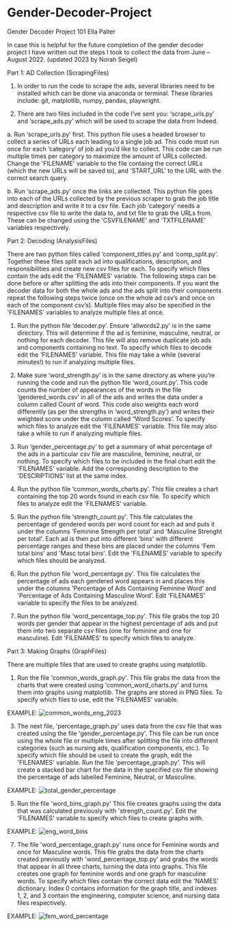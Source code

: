 # Gender-Decoder-Project
Gender Decoder Project 101
Ella Palter

In case this is helpful for the future completion of the gender decoder project I have written out the steps I took to collect the data from June – August 2022. (updated 2023 by Norah Seigel)

Part 1: AD Collection (ScrapingFiles)

1.  In order to run the code to scrape the ads, several libraries need to be installed which can be done via anaconda or terminal. These libraries include: git, matplotlib, numpy, pandas, playwright.

3.	There are two files included in the code I’ve sent you: ‘scrape_urls.py’ and ‘scrape_ads.py’ which will be used to scrape the data from Indeed.

a.	Run ‘scrape_urls.py’ first. This python file uses a headed browser to collect a series of URLs each leading to a single job ad. This code must run once for each ‘category’ of job ad you’d like to collect. This code can be run multiple times per category to maximize the amount of URLs collected. Change the 'FILENAME' variable to the file containg the correct URLs (which the new URLs will be saved to), and 'START_URL' to the URL with the correct search query.

b.	Run ‘scrape_ads.py’ once the links are collected. This python file goes into each of the URLs collected by the previous scraper to grab the job title and description and write it to a csv file. Each job ‘category’ needs a respective csv file to write the data to, and txt file to grab the URLs from. These can be changed using the 'CSVFILENAME' and 'TXTFILENAME' variables respectively.

Part 2: Decoding (AnalysisFiles)

There are two python files called ‘component_titles.py’ and ‘comp_split.py’. Together these files split each ad into qualifications, description, and responsibilities and create new csv files for each. To specify which files contain the ads edit the 'FILENAMES' variable. The following steps can be done before or after splitting the ads into their components. If you want the decoder data for both the whole ads and the ads split into their components repeat the following steps twice (once on the whole ad csv’s and once on each of the component csv’s). Multiple files may also be specified in the 'FILENAMES' variables to analyze multiple files at once.

1.	Run the python file ‘decoder.py’. Ensure 'allwords2.py' is in the same directory. This will determine if the ad is feminine, masculine, neutral, or nothing for each decoder. This file will also remove duplicate job ads and components containing no text. To specify which files to decode edit the 'FILENAMES' variable. This file may take a while (several minutes!) to run if analyzing multiple files.

2.	Make sure ‘word_strength.py’ is in the same directory as where you’re running the code and run the python file ‘word_count.py’. This code counts the number of appearances of the words in the file ‘gendered_words.csv’ in all of the ads and writes the data under a column called Count of word. This code also weights each word differently (as per the strengths in ‘word_strength.py’) and writes their weighted score under the column called “Word Scores’. To specify which files to analyze edit the 'FILENAMES' variable. This file may also take a while to run if analyzing multiple files.

3.	Run ‘gender_percentage.py’ to get a summary of what percentage of the ads in a particular csv file are masculine, feminine, neutral, or nothing. To specify which files to be included in the final chart edit the 'FILENAMES' variable. Add the corresponding description to the 'DESCRIPTIONS' list at the same index.

4.	Run the python file ‘common_words_charts.py’. This file creates a chart containing the top 20 words found in each csv file. To specify which files to analyze edit the 'FILENAMES' variable.

5.	Run the python file 'strength_count.py'. This file calculates the percentage of gendered words per word count for each ad and puts it under the columns 'Feminine Strength per total' and 'Masculine Strenght per total'. Each ad is then put into different 'bins' with different percentage ranges and these bins are placed under the columns 'Fem total bins' and 'Masc total bins'. Edit the 'FILENAMES' variable to specify which files should be analyzed.

6.	Run the python file 'word_percentage.py'. This file calculates the percentage of ads each gendered word appears in and places this under the columns 'Percentage of Ads Containing Feminine Word' and 'Percentage of Ads Containing Masculine Word'. Edit 'FILENAMES' variable to specify the files to be analyzed.

7.	Run the python file 'word_percentage_top.py'. This file grabs the top 20 words per gender that appear in the highest percentage of ads and put them into two separate csv files (one for feminine and one for masculine). Edit 'FILENAMES' to specify which files to analyze.

Part 3: Making Graphs (GraphFiles)

There are multiple files that are used to create graphs using matplotlib.

1.  Run the file 'common_words_graph.py'. This file grabs the data from the charts that were created using 'common_word_charts.py' and turns them into graphs using matplotlib. The graphs are stored in PNG files. To specify which files to use, edit the 'FILENAMES' variable.

EXAMPLE:
![common_words_eng_2023](https://github.com/nseigel/Gender-Decoder-Project/assets/105315630/0f5ecde7-003d-4f43-8ae8-768aa0b036fa)

3.  The next file, 'percentage_graph.py' uses data from the csv file that was created using the file 'gender_percentage.py'. This file can be run once using the whole file or multiple times after splitting the file into different categories (such as nursing ads, qualification components, etc.). To specify which file should be used to create the graph, edit the 'FILENAMES' variable. Run the file 'percentage_graph.py'. This will create a stacked bar chart for the data in the specified csv file showing the percentage of ads labelled Feminine, Neutral, or Masculine.

EXAMPLE:
![total_gender_percentage](https://github.com/nseigel/Gender-Decoder-Project/assets/105315630/05b6b2e3-e193-44ac-9022-e7c268f42914)

5.  Run the file 'word_bins_graph.py' This file creates graphs using the data that was calculated previously with 'strength_count.py'. Edit the 'FILENAMES' variable to specify which files to create graphs with.

EXAMPLE:
![eng_word_bins](https://github.com/nseigel/Gender-Decoder-Project/assets/105315630/d6738124-c06c-454d-8af0-895fe20d8206)

7.  The file 'word_percentage_graph.py' runs once for Feminine words and once for Masculine words. This file grabs the data from the charts created previously with 'word_percentage_top.py' and grabs the words that appear in all three charts, turning the data into graphs. This file creates one graph for feminine words and one graph for masculine words. To specify which files contain the correct data edit the 'NAMES' dictionary. Index 0 contains information for the graph title, and indexes 1, 2, and 3 contain the engineering, computer science, and nursing data files respectively.

EXAMPLE:
![fem_word_percentage](https://github.com/nseigel/Gender-Decoder-Project/assets/105315630/b2b89bff-091b-4e81-936b-405abee8470e)

